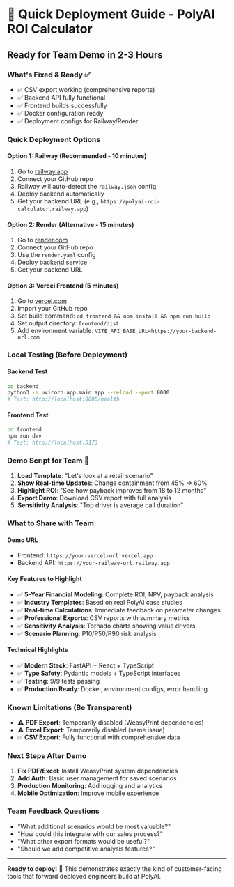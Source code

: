 # 🚀 Quick Deployment Guide - PolyAI ROI Calculator

## **Ready for Team Demo in 2-3 Hours**

### **What's Fixed & Ready** ✅
- ✅ CSV export working (comprehensive reports)
- ✅ Backend API fully functional
- ✅ Frontend builds successfully
- ✅ Docker configuration ready
- ✅ Deployment configs for Railway/Render

### **Quick Deployment Options**

#### **Option 1: Railway (Recommended - 10 minutes)**
1. Go to [railway.app](https://railway.app)
2. Connect your GitHub repo
3. Railway will auto-detect the `railway.json` config
4. Deploy backend automatically
5. Get your backend URL (e.g., `https://polyai-roi-calculator.railway.app`)

#### **Option 2: Render (Alternative - 15 minutes)**
1. Go to [render.com](https://render.com)
2. Connect your GitHub repo
3. Use the `render.yaml` config
4. Deploy backend service
5. Get your backend URL

#### **Option 3: Vercel Frontend (5 minutes)**
1. Go to [vercel.com](https://vercel.com)
2. Import your GitHub repo
3. Set build command: `cd frontend && npm install && npm run build`
4. Set output directory: `frontend/dist`
5. Add environment variable: `VITE_API_BASE_URL=https://your-backend-url.com`

### **Local Testing (Before Deployment)**

#### **Backend Test**
```bash
cd backend
python3 -m uvicorn app.main:app --reload --port 8000
# Test: http://localhost:8000/health
```

#### **Frontend Test**
```bash
cd frontend
npm run dev
# Test: http://localhost:5173
```

### **Demo Script for Team** 🎯

1. **Load Template**: "Let's look at a retail scenario"
2. **Show Real-time Updates**: Change containment from 45% → 60%
3. **Highlight ROI**: "See how payback improves from 18 to 12 months"
4. **Export Demo**: Download CSV report with full analysis
5. **Sensitivity Analysis**: "Top driver is average call duration"

### **What to Share with Team**

#### **Demo URL**
- Frontend: `https://your-vercel-url.vercel.app`
- Backend API: `https://your-railway-url.railway.app`

#### **Key Features to Highlight**
- ✅ **5-Year Financial Modeling**: Complete ROI, NPV, payback analysis
- ✅ **Industry Templates**: Based on real PolyAI case studies
- ✅ **Real-time Calculations**: Immediate feedback on parameter changes
- ✅ **Professional Exports**: CSV reports with summary metrics
- ✅ **Sensitivity Analysis**: Tornado charts showing value drivers
- ✅ **Scenario Planning**: P10/P50/P90 risk analysis

#### **Technical Highlights**
- ✅ **Modern Stack**: FastAPI + React + TypeScript
- ✅ **Type Safety**: Pydantic models + TypeScript interfaces
- ✅ **Testing**: 9/9 tests passing
- ✅ **Production Ready**: Docker, environment configs, error handling

### **Known Limitations (Be Transparent)**
- ⚠️ **PDF Export**: Temporarily disabled (WeasyPrint dependencies)
- ⚠️ **Excel Export**: Temporarily disabled (same issue)
- ✅ **CSV Export**: Fully functional with comprehensive data

### **Next Steps After Demo**
1. **Fix PDF/Excel**: Install WeasyPrint system dependencies
2. **Add Auth**: Basic user management for saved scenarios
3. **Production Monitoring**: Add logging and analytics
4. **Mobile Optimization**: Improve mobile experience

### **Team Feedback Questions**
- "What additional scenarios would be most valuable?"
- "How could this integrate with our sales process?"
- "What other export formats would be useful?"
- "Should we add competitive analysis features?"

---

**Ready to deploy!** 🚀 This demonstrates exactly the kind of customer-facing tools that forward deployed engineers build at PolyAI. 